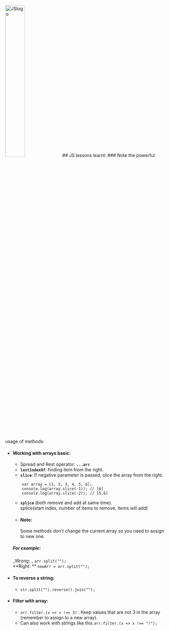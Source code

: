 <style>
    img {   
        width: 35%;
    }
</style>

<img src = "https://secure.meetupstatic.com/photos/event/8/7/d/4/highres_196174772.jpeg" alt = "JSlogo" >
## JS lessons learnt:
### Note the powerful usage of methods:  

- #### Working with arrays basic:
    - Spread and Rest operator: **`...arr`**
    - **`lastIndexOf`**: finding item from the right.
    - **`slice`**: If negative parameter is passed, slice the array from the right.  
    ```
        var array = [1, 2, 3, 4, 5, 6];
        console.log(array.slice(-1)); // [6]    
        console.log(array.slice(-2)); // [5,6]  
    ```
    - **`splice`** (both remove and add at same time).  
            splice(start index, number of items to remove, items will add)
    - #### Note: 
        Some methods don't change the current array so you need to assign to new one.
    ##### For example:
    _Wrong: _ `arr.split("");`  
    **Right: ** `newArr = arr.split("");`
    
    
    
- #### To reverse a string: 
    - `str.split("").reverse().join("");`
- #### Filter with array:
    - `arr.filter.(x => x !== 3)` : Keep values that are not 3 in the array (remember to assign to a new array).
    - Can also work with strings like this `arr.filter.(x => x !== "!");`
